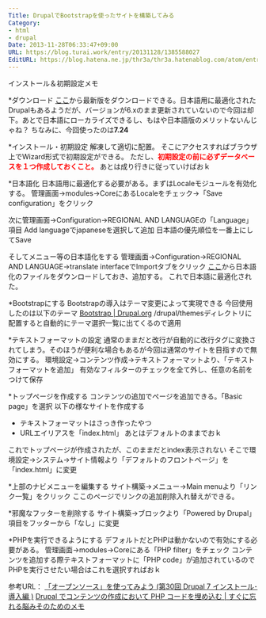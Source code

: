 ```yaml
---
Title: DrupalでBootstrapを使ったサイトを構築してみる
Category:
- html
- drupal
Date: 2013-11-28T06:33:47+09:00
URL: https://blog.turai.work/entry/20131128/1385588027
EditURL: https://blog.hatena.ne.jp/thr3a/thr3a.hatenablog.com/atom/entry/12921228815713313317
---
```


インストール＆初期設定メモ

*ダウンロード
<a href="https://drupal.org/project/drupal" title="ここ" target="_blank">ここ</a>から最新版をダウンロードできる。日本語用に最適化されたDrupalもあるようだが、バージョンが6.xのまま更新されていないので今回は却下。あとで日本語にローカライズできるし、もはや日本語版のメリットないんじゃね？
ちなみに、今回使ったのは<b>7.24</b>

*インストール・初期設定
解凍して適切に配置。
そこにアクセスすればブラウザ上でWizard形式で初期設定ができる。
ただし、<span style="color: #ff0000"><b>初期設定の前に必ずデータベースを１つ作成しておくこと。</b></span>
あとは成り行きに従っていけばおｋ

*日本語化
日本語用に最適化する必要がある。まずはLocaleモジュールを有効化する。
管理画面->modules->CoreにあるLocaleをチェック→「Save configuration」をクリック

次に管理画面->Configuration->REGIONAL AND LANGUAGEの「Language」項目
Add languageでjapaneseを選択して追加
日本語の優先順位を一番上にしてSave

そしてメニュー等の日本語化をする
管理画面->Configuration->REGIONAL AND LANGUAGE->translate interfaceでImportタブをクリック
<a href="https://localize.drupal.org/translate/languages/ja" title="ここ" target="_blank">ここ</a>から日本語化のファイルをダウンロードしておき、追加する。
これで日本語に最適化された。

*Bootstrapにする
Bootstrapの導入はテーマ変更によって実現できる
今回使用したのは以下のテーマ
<a href="https://drupal.org/project/bootstrap" title="Bootstrap | Drupal.org" target="_blank">Bootstrap | Drupal.org</a>
/drupal/themesディレクトリに配置すると自動的にテーマ選択一覧に出てくるので適用

*テキストフォーマットの設定
通常のままだと改行が自動的に改行タグに変換されてしまう。そのほうが便利な場合もあるが今回は通常のサイトを目指すので無効にする。
環境設定->コンテンツ作成->テキストフォーマットより、「テキストフォーマットを追加」
有効なフィルターのチェックを全て外し、任意の名前をつけて保存

*トップページを作成する
コンテンツの追加でページを追加できる。「Basic page」を選択
以下の様なサイトを作成する
- テキストフォーマットはさっき作ったやつ
- URLエイリアスを「index.html」
あとはデフォルトのままでおｋ

これでトップページが作成されたが、このままだとindex表示されない
そこで環境設定->システム->サイト情報より「デフォルトのフロントページ」を「index.html」に変更

*上部のナビメニューを編集する
サイト構築->メニュー->Main menuより「リンク一覧」をクリック
ここのページでリンクの追加削除入れ替えができる。

*邪魔なフッターを削除する
サイト構築->ブロックより「Powered by Drupal」項目をフッターから「なし」に変更

*PHPを実行できるようにする
デフォルトだとPHPは動かないので有効にする必要がある。
管理画面->modules->Coreにある「PHP filter」をチェック
コンテンツを追加する際テキストフォーマットに「PHP code」が追加されているのでPHPを実行させたい場合はこれを選択すればおｋ

参考URL：
<a href="http://www.ospn.jp/press/20130404no34-useit-oss.html" title="「オープンソース」を使ってみよう (第30回 Drupal 7 インストール･導入編 )" target="_blank">「オープンソース」を使ってみよう (第30回 Drupal 7 インストール･導入編 )</a>
<a href="http://jutememo.blogspot.jp/2008/11/drupal-php.html" title="Drupal でコンテンツの作成において PHP コードを埋め込む | すぐに忘れる脳みそのためのメモ" target="_blank">Drupal でコンテンツの作成において PHP コードを埋め込む | すぐに忘れる脳みそのためのメモ</a>
